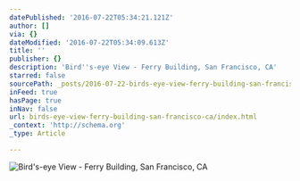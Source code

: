 ```yaml
---
datePublished: '2016-07-22T05:34:21.121Z'
author: []
via: {}
dateModified: '2016-07-22T05:34:09.613Z'
title: ''
publisher: {}
description: 'Bird''s-eye View - Ferry Building, San Francisco, CA'
starred: false
sourcePath: _posts/2016-07-22-birds-eye-view-ferry-building-san-francisco-ca.md
inFeed: true
hasPage: true
inNav: false
url: birds-eye-view-ferry-building-san-francisco-ca/index.html
_context: 'http://schema.org'
_type: Article

---
```

![Bird's-eye View - Ferry Building, San Francisco, CA](https://imgflo.herokuapp.com/graph/vahj1ThiexotieMo/9e7d84b16fb5e82e559b43b60efc2572/croprotate.jpg?cropheight=898&cropwidth=1600&degrees=0&input=https%3A%2F%2Fthe-grid-user-content.s3-us-west-2.amazonaws.com%2F19dced74-f387-49f6-bd66-84bd5075bc22.jpg&x=0&y=0)